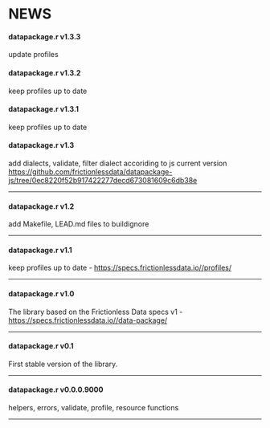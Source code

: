 NEWS
================

#### datapackage.r v1.3.3

update profiles

#### datapackage.r v1.3.2

keep profiles up to date

#### datapackage.r v1.3.1

keep profiles up to date

#### datapackage.r v1.3

add dialects, validate, filter dialect accoriding to js current version
<a href="https://github.com/frictionlessdata/datapackage-js/tree/0ec8220f52b917422277decd673081609c6db38e" class="uri">https://github.com/frictionlessdata/datapackage-js/tree/0ec8220f52b917422277decd673081609c6db38e</a>

------------------------------------------------------------------------

#### datapackage.r v1.2

add Makefile, LEAD.md files to buildignore

------------------------------------------------------------------------

#### datapackage.r v1.1

keep profiles up to date -
<a href="https://specs.frictionlessdata.io//profiles/" class="uri">https://specs.frictionlessdata.io//profiles/</a>

------------------------------------------------------------------------

#### datapackage.r v1.0

The library based on the Frictionless Data specs v1 -
<a href="https://specs.frictionlessdata.io//data-package/" class="uri">https://specs.frictionlessdata.io//data-package/</a>

------------------------------------------------------------------------

#### datapackage.r v0.1

First stable version of the library.

------------------------------------------------------------------------

#### datapackage.r v0.0.0.9000

helpers, errors, validate, profile, resource functions

------------------------------------------------------------------------
